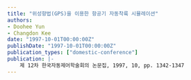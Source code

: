 ```yaml
---
title: "위성항법(GPS)을 이용한 항공기 자동착륙 시뮬레이션"
authors:
- Doohee Yun
- Changdon Kee
date: "1997-10-01T00:00:00Z"
publishDate: "1997-10-01T00:00:00Z"
publication_types: ["domestic-conference"]
publication: |-
    제 12차 한국자동제어학술회의 논문집, 1997, 10, pp. 1342-1347
---
```


